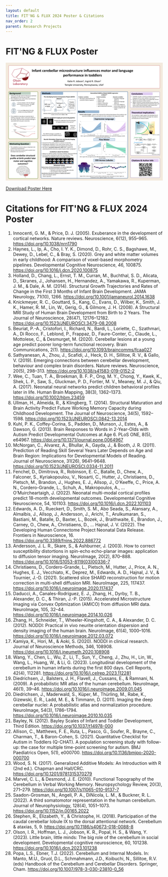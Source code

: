 ```yaml
---
layout: default
title: FIT'NG & FLUX 2024 Poster & Citations
nav_order: 2
parent: Research Projects
---
```


# FIT'NG & FLUX Poster 

![Poster for FIT'NG and FLUX Conferences in September 202](/assets/images/FLUX2024_kjv5.png)

<a href="/assets/docs/FLUX2024_kjv5.pdf" download>Download Poster Here</a>

# Citations for FIT'NG & FLUX 2024 Poster

1. Innocenti, G. M., & Price, D. J. (2005). Exuberance in the development of cortical networks. Nature reviews. Neuroscience, 6(12), 955–965. https://doi.org/10.1038/nrn1790
2. Haynes, L., Ip, A., Cho, I. Y. K., Dimond, D., Rohr, C. S., Bagshawe, M., Dewey, D., Lebel, C., & Bray, S. (2020). Grey and white matter volumes in early childhood: A comparison of voxel-based morphometry pipelines. Developmental Cognitive Neuroscience, 46, 100875. https://doi.org/10.1016/j.dcn.2020.100875
3. Holland, D., Chang, L., Ernst, T. M., Curran, M., Buchthal, S. D., Alicata, D., Skranes, J., Johansen, H., Hernandez, A., Yamakawa, R., Kuperman, J. M., & Dale, A. M. (2014). Structural Growth Trajectories and Rates of Change in the First 3 Months of Infant Brain Development. JAMA Neurology, 71(10), 1266. https://doi.org/10.1001/jamaneurol.2014.1638
4. Knickmeyer, R. C., Gouttard, S., Kang, C., Evans, D., Wilber, K., Smith, J. K., Hamer, R. M., Lin, W., Gerig, G., & Gilmore, J. H. (2008). A Structural MRI Study of Human Brain Development from Birth to 2 Years. The Journal of Neuroscience, 28(47), 12176–12182. https://doi.org/10.1523/JNEUROSCI.3479-08.2008
5. Beuriat, P.-A., Cristofori, I., Richard, N., Bardi, L., Loriette, C., Szathmari, A., Di Rocco, F., Leblond, P., Frappaz, D., Faure-Conter, C., Claude, L., Mottolese, C., & Desmurget, M. (2020). Cerebellar lesions at a young age predict poorer long-term functional recovery. Brain Communications, 2(1). https://doi.org/10.1093/braincomms/fcaa027
6. Sathyanesan, A., Zhou, J., Scafidi, J., Heck, D. H., Sillitoe, R. V., & Gallo, V. (2019). Emerging connections between cerebellar development, behaviour and complex brain disorders. Nature reviews. Neuroscience, 20(5), 298–313. https://doi.org/10.1038/s41583-019-0152-2
7. Wee, C., Tuan, T. A., Broekman, B. F. P., Ong, M. Y., Chong, Y., Kwek, K., Shek, L. P., Saw, S., Gluckman, P. D., Fortier, M. V., Meaney, M. J., & Qiu, A. (2017). Neonatal neural networks predict children behavioral profiles later in life. Human Brain Mapping, 38(3), 1362–1373. https://doi.org/10.1002/hbm.23459
8. Ullman, H., Almeida, R., & Klingberg, T. (2014). Structural Maturation and Brain Activity Predict Future Working Memory Capacity during Childhood Development. The Journal of Neuroscience, 34(5), 1592–1598. https://doi.org/10.1523/JNEUROSCI.0842-13.2014
9. Kuhl, P. K., Coffey-Corina, S., Padden, D., Munson, J., Estes, A., & Dawson, G. (2013). Brain Responses to Words in 2-Year-Olds with Autism Predict Developmental Outcomes at Age 6. PLoS ONE, 8(5), e64967. https://doi.org/10.1371/journal.pone.0064967
10. McNorgan, C., Alvarez, A., Bhullar, A., Gayda, J., & Booth, J. R. (2011). Prediction of Reading Skill Several Years Later Depends on Age and Brain Region: Implications for Developmental Models of Reading. Journal of Neuroscience, 31(26), 9641–9648. https://doi.org/10.1523/JNEUROSCI.0334-11.2011
11. Fenchel, D., Dimitrova, R., Robinson, E. C., Batalle, D., Chew, A., Falconer, S., Kyriakopoulou, V., Nosarti, C., Hutter, J., Christiaens, D., Pietsch, M., Brandon, J., Hughes, E. J., Allsop, J., O’Keeffe, C., Price, A. N., Cordero-Grande, L., Schuh, A., Makropoulos, A., … O’Muircheartaigh, J. (2022). Neonatal multi-modal cortical profiles predict 18-month developmental outcomes. Developmental Cognitive Neuroscience, 54, 101103. https://doi.org/10.1016/j.dcn.2022.101103
12. Edwards, A. D., Rueckert, D., Smith, S. M., Abo Seada, S., Alansary, A., Almalbis, J., Allsop, J., Andersson, J., Arichi, T., Arulkumaran, S., Bastiani, M., Batalle, D., Baxter, L., Bozek, J., Braithwaite, E., Brandon, J., Carney, O., Chew, A., Christiaens, D., … Hajnal, J. V. (2022). The Developing Human Connectome Project Neonatal Data Release. Frontiers in Neuroscience, 16. https://doi.org/10.3389/fnins.2022.886772
13. Andersson, J. L. R., Skare, S., & Ashburner, J. (2003). How to correct susceptibility distortions in spin-echo echo-planar images: application to diffusion tensor imaging. NeuroImage, 20(2), 870–888. https://doi.org/10.1016/S1053-8119(03)00336-7
14. Christiaens, D., Cordero-Grande, L., Pietsch, M., Hutter, J., Price, A. N., Hughes, E. J., Vecchiato, K., Deprez, M., Edwards, A. D., Hajnal, J. V., & Tournier, J.-D. (2021). Scattered slice SHARD reconstruction for motion correction in multi-shell diffusion MRI. NeuroImage, 225, 117437. https://doi.org/10.1016/j.neuroimage.2020.117437
15. Daducci, A., Canales-Rodríguez, E. J., Zhang, H., Dyrby, T. B., Alexander, D. C., & Thiran, J.-P. (2015). Accelerated Microstructure Imaging via Convex Optimization (AMICO) from diffusion MRI data. NeuroImage, 105, 32–44. https://doi.org/10.1016/j.neuroimage.2014.10.026
16. Zhang, H., Schneider, T., Wheeler-Kingshott, C. A., & Alexander, D. C. (2012). NODDI: Practical in vivo neurite orientation dispersion and density imaging of the human brain. NeuroImage, 61(4), 1000–1016. https://doi.org/10.1016/j.neuroimage.2012.03.072
17. Kamiya, K., Hori, M., & Aoki, S. (2020). NODDI in clinical research. Journal of Neuroscience Methods, 346, 108908. https://doi.org/10.1016/j.jneumeth.2020.108908
18. Wang, Y., Chen, L., Wu, Z., Li, T., Sun, Y., Cheng, J., Zhu, H., Lin, W., Wang, L., Huang, W., & Li, G. (2023). Longitudinal development of the cerebellum in human infants during the first 800 days. Cell Reports, 42(4), 112281. https://doi.org/10.1016/j.celrep.2023.112281
19. Diedrichsen, J., Balsters, J. H., Flavell, J., Cussans, E., & Ramnani, N. (2009). A probabilistic MR atlas of the human cerebellum. NeuroImage, 46(1), 39–46. https://doi.org/10.1016/j.neuroimage.2009.01.045  
20. Diedrichsen, J., Maderwald, S., Küper, M., Thürling, M., Rabe, K., Gizewski, E. R., Ladd, M. E., & Timmann, D. (2011). Imaging the deep cerebellar nuclei: A probabilistic atlas and normalization procedure. NeuroImage, 54(3), 1786–1794. https://doi.org/10.1016/j.neuroimage.2010.10.035
21. Bayley, N. (2012). Bayley Scales of Infant and Toddler Development, Third Edition. https://doi.org/10.1037/t14978-000
22. Allison, C., Matthews, F. E., Ruta, L., Pasco, G., Soufer, R., Brayne, C., Charman, T., & Baron-Cohen, S. (2021). Quantitative Checklist for Autism in Toddlers (Q-CHAT). A population screening study with follow-up: the case for multiple time-point screening for autism. BMJ Paediatrics Open, 5(1), e000700. https://doi.org/10.1136/bmjpo-2020-000700
23. Wood, S. N. (2017). Generalized Additive Models: An Introduction with R (2nd ed.). Chapman and Hall/CRC. https://doi.org/10.1201/9781315370279
24. Marvel, C. L., & Desmond, J. E. (2010). Functional Topography of the Cerebellum in Verbal Working Memory. Neuropsychology Review, 20(3), 271–279. https://doi.org/10.1007/s11065-010-9137-7
25. Saadon-Grosman, N., Angeli, P. A., DiNicola, L. M., & Buckner, R. L. (2022). A third somatomotor representation in the human cerebellum. Journal of Neurophysiology, 128(4), 1051–1073. https://doi.org/10.1152/jn.00165.2022
26. Stephen, R., Elizabeth, Y., & Christophe, H. (2018). Participation of the caudal cerebellar lobule IX to the dorsal attentional network. Cerebellum & ataxias, 5, 9. https://doi.org/10.1186/s40673-018-0088-8
27. Olson, I. R., Hoffman, L. J., Jobson, K. R., Popal, H. S., & Wang, Y. (2023). Little brain, little minds: The big role of the cerebellum in social development. Developmental cognitive neuroscience, 60, 101238. https://doi.org/10.1016/j.dcn.2023.101238
28. Popa, L.S., Ebner, T.J. (2022). Cerebellum and Internal Models. In: Manto, M.U., Gruol, D.L., Schmahmann, J.D., Koibuchi, N., Sillitoe, R.V. (eds) Handbook of the Cerebellum and Cerebellar Disorders. Springer, Cham. https://doi.org/10.1007/978-3-030-23810-0_56






